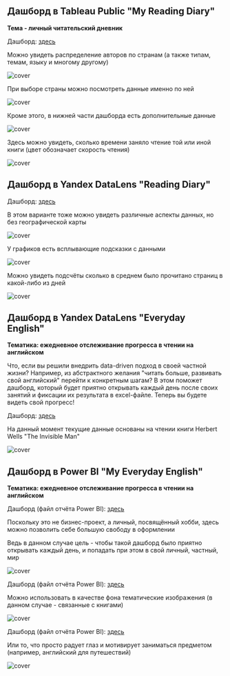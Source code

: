 ## Дашборд в Tableau Public "My Reading Diary"
**Тема - личный читательский дневник**

Дашборд: [здесь](https://public.tableau.com/app/profile/natalya.malakhova/viz/MyReadingDiary_16992005207370/MyReadingDiaryDashboard?publish=yes "здесь")

Можно увидеть распределение авторов по странам (а также типам, темам, языку и многому другому)


![cover](https://github.com/Malakhova-Natalya/Personal_project/blob/main/reading_diary_project_tableau/01.png)


При выборе страны можно посмотреть данные именно по ней


![cover](https://github.com/Malakhova-Natalya/Personal_project/blob/main/reading_diary_project_tableau/02.png)


Кроме этого, в нижней части дашборда есть дополнительные данные


![cover](https://github.com/Malakhova-Natalya/Personal_project/blob/main/reading_diary_project_tableau/03.png)


Здесь можно увидеть, сколько времени заняло чтение той или иной книги (цвет обозначает скорость чтения)


![cover](https://github.com/Malakhova-Natalya/Personal_project/blob/main/reading_diary_project_tableau/04.png)

## Дашборд в Yandex DataLens "Reading Diary"

Дашборд: [здесь](https://datalens.yandex.ru/5l8vifbefa88u-reading-diary "здесь")


В этом варианте тоже можно увидеть различные аспекты данных, но без географической карты


![cover](https://github.com/Malakhova-Natalya/Personal_project/blob/main/reading_diary_project_tableau/05.png)


У графиков есть всплывающие подсказки с данными


![cover](https://github.com/Malakhova-Natalya/Personal_project/blob/main/reading_diary_project_tableau/06.png)


Можно увидеть подсчёты сколько в среднем было прочитано страниц в какой-либо из дней


![cover](https://github.com/Malakhova-Natalya/Personal_project/blob/main/reading_diary_project_tableau/07.png)

## Дашборд в Yandex DataLens "Everyday English"
**Тематика: ежедневное отслеживание прогресса в чтении на английском**

Что, если вы решили внедрить data-driven подход в своей частной жизни? Например, из абстрактного желания "читать больше, развивать свой английский" перейти к конкретным шагам? В этом поможет дашборд, который будет приятно открывать каждый день после своих занятий и  фиксации их результата в excel-файле. Теперь вы будете видеть свой прогресс!

Дашборд: [здесь](https://datalens.yandex.ru/ua1qsxql58o2j-everyday-english "здесь")


На данный момент текущие данные основаны на чтении книги Herbert Wells "The Invisible Man"


![cover](https://github.com/Malakhova-Natalya/Personal_project/blob/main/reading_diary_project_tableau/08.png)

## Дашборд в Power BI "My Everyday English"
**Тематика: ежедневное отслеживание прогресса в чтении на английском**

Дашборд (файл отчёта Power BI): [здесь](https://github.com/Malakhova-Natalya/Personal_project/blob/main/reading_diary_project_tableau/English%20Reading%20Diary%20Dashboard.pbix "здесь")

Поскольку это не бизнес-проект, а личный, посвящённый хобби, здесь можно позволить себе большую свободу в оформлении


Ведь в данном случае цель - чтобы такой дашборд было приятно открывать каждый день, и попадать при этом в свой личный, частный, мир

![cover](https://github.com/Malakhova-Natalya/Personal_project/blob/main/reading_diary_project_tableau/09.png)



Дашборд (файл отчёта Power BI): [здесь](https://github.com/Malakhova-Natalya/Personal_project/blob/main/reading_diary_project_tableau/English%20Reading%20Diary%20Dashboard%202.pbix "здесь")

Можно использовать в качестве фона тематические изображения (в данном случае - связанные с книгами)


![cover](https://github.com/Malakhova-Natalya/Personal_project/blob/main/reading_diary_project_tableau/10.png)

Дашборд (файл отчёта Power BI): [здесь](https://github.com/Malakhova-Natalya/Personal_project/blob/main/reading_diary_project_tableau/English%20Reading%20Diary%20Dashboard%203.pbix "здесь")


Или то, что просто радует глаз и мотивирует заниматься предметом (например, английский для путешествий)


![cover](https://github.com/Malakhova-Natalya/Personal_project/blob/main/reading_diary_project_tableau/11.png)
